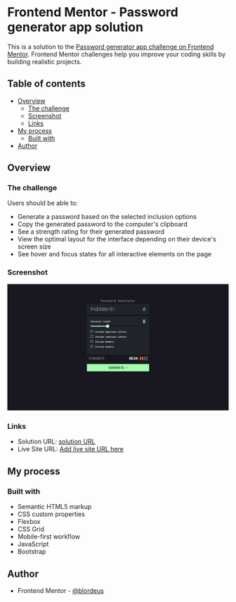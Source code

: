 

# Frontend Mentor - Password generator app solution

This is a solution to the [Password generator app challenge on Frontend Mentor](https://www.frontendmentor.io/challenges/password-generator-app-Mr8CLycqjh). Frontend Mentor challenges help you improve your coding skills by building realistic projects.

## Table of contents

* [Overview](#overview)
    * [The challenge](#the-challenge)
    * [Screenshot](#screenshot)
    * [Links](#links)
* [My process](#my-process)
    * [Built with](#built-with)
* [Author](#author)

## Overview

### The challenge

Users should be able to:

* Generate a password based on the selected inclusion options
* Copy the generated password to the computer's clipboard
* See a strength rating for their generated password
* View the optimal layout for the interface depending on their device's screen size
* See hover and focus states for all interactive elements on the page

### Screenshot

![FireShot Capture 001 - Frontend Mentor - Password generator app - 127.0.0.1.png](.media/img_1.png)


### Links

* Solution URL: [ solution URL ](https://github.com/blordeus/password-generator-app)
* Live Site URL: [Add live site URL here](https://blordeus.github.io/password-generator-app/)

## My process

### Built with

* Semantic HTML5 markup
* CSS custom properties
* Flexbox
* CSS Grid
* Mobile-first workflow
* JavaScript
* Bootstrap


## Author


* Frontend Mentor - [@blordeus](https://www.frontendmentor.io/profile/blordeus)
